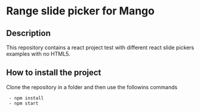 # Range slide picker for Mango

## Description

This repository contains a react project test with different react slide pickers examples with no HTML5.

## How to install the project

Clone the repository in a folder and then use the followins commands

```
 - npm install
 - npm start
```